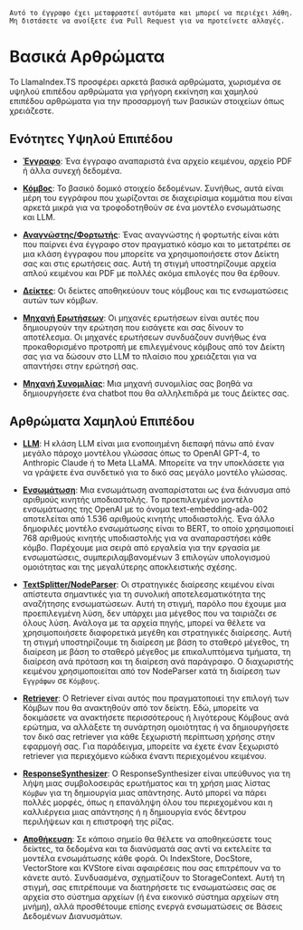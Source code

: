 `Αυτό το έγγραφο έχει μεταφραστεί αυτόματα και μπορεί να περιέχει λάθη. Μη διστάσετε να ανοίξετε ένα Pull Request για να προτείνετε αλλαγές.`

# Βασικά Αρθρώματα

Το LlamaIndex.TS προσφέρει αρκετά βασικά αρθρώματα, χωρισμένα σε υψηλού επιπέδου αρθρώματα για γρήγορη εκκίνηση και χαμηλού επιπέδου αρθρώματα για την προσαρμογή των βασικών στοιχείων όπως χρειάζεστε.

## Ενότητες Υψηλού Επιπέδου

- [**Έγγραφο**](./high_level/documents_and_nodes.md): Ένα έγγραφο αναπαριστά ένα αρχείο κειμένου, αρχείο PDF ή άλλα συνεχή δεδομένα.

- [**Κόμβος**](./high_level/documents_and_nodes.md): Το βασικό δομικό στοιχείο δεδομένων. Συνήθως, αυτά είναι μέρη του εγγράφου που χωρίζονται σε διαχειρίσιμα κομμάτια που είναι αρκετά μικρά για να τροφοδοτηθούν σε ένα μοντέλο ενσωμάτωσης και LLM.

- [**Αναγνώστης/Φορτωτής**](./high_level/data_loader.md): Ένας αναγνώστης ή φορτωτής είναι κάτι που παίρνει ένα έγγραφο στον πραγματικό κόσμο και το μετατρέπει σε μια κλάση έγγραφου που μπορείτε να χρησιμοποιήσετε στον Δείκτη σας και στις ερωτήσεις σας. Αυτή τη στιγμή υποστηρίζουμε αρχεία απλού κειμένου και PDF με πολλές ακόμα επιλογές που θα έρθουν.

- [**Δείκτες**](./high_level/data_index.md): Οι δείκτες αποθηκεύουν τους κόμβους και τις ενσωματώσεις αυτών των κόμβων.

- [**Μηχανή Ερωτήσεων**](./high_level/query_engine.md): Οι μηχανές ερωτήσεων είναι αυτές που δημιουργούν την ερώτηση που εισάγετε και σας δίνουν το αποτέλεσμα. Οι μηχανές ερωτήσεων συνδυάζουν συνήθως ένα προκαθορισμένο προτροπή με επιλεγμένους κόμβους από τον Δείκτη σας για να δώσουν στο LLM το πλαίσιο που χρειάζεται για να απαντήσει στην ερώτησή σας.

- [**Μηχανή Συνομιλίας**](./high_level/chat_engine.md): Μια μηχανή συνομιλίας σας βοηθά να δημιουργήσετε ένα chatbot που θα αλληλεπιδρά με τους Δείκτες σας.

## Αρθρώματα Χαμηλού Επιπέδου

- [**LLM**](./low_level/llm.md): Η κλάση LLM είναι μια ενοποιημένη διεπαφή πάνω από έναν μεγάλο πάροχο μοντέλου γλώσσας όπως το OpenAI GPT-4, το Anthropic Claude ή το Meta LLaMA. Μπορείτε να την υποκλάσετε για να γράψετε ένα συνδετικό για το δικό σας μεγάλο μοντέλο γλώσσας.

- [**Ενσωμάτωση**](./low_level/embedding.md): Μια ενσωμάτωση αναπαρίσταται ως ένα διάνυσμα από αριθμούς κινητής υποδιαστολής. Το προεπιλεγμένο μοντέλο ενσωμάτωσης της OpenAI με το όνομα text-embedding-ada-002 αποτελείται από 1.536 αριθμούς κινητής υποδιαστολής. Ένα άλλο δημοφιλές μοντέλο ενσωμάτωσης είναι το BERT, το οποίο χρησιμοποιεί 768 αριθμούς κινητής υποδιαστολής για να αναπαραστήσει κάθε κόμβο. Παρέχουμε μια σειρά από εργαλεία για την εργασία με ενσωματώσεις, συμπεριλαμβανομένων 3 επιλογών υπολογισμού ομοιότητας και της μεγαλύτερης αποκλειστικής σχέσης.

- [**TextSplitter/NodeParser**](./low_level/node_parser.md): Οι στρατηγικές διαίρεσης κειμένου είναι απίστευτα σημαντικές για τη συνολική αποτελεσματικότητα της αναζήτησης ενσωματώσεων. Αυτή τη στιγμή, παρόλο που έχουμε μια προεπιλεγμένη λύση, δεν υπάρχει μια μέγεθος που να ταιριάζει σε όλους λύση. Ανάλογα με τα αρχεία πηγής, μπορεί να θέλετε να χρησιμοποιήσετε διαφορετικά μεγέθη και στρατηγικές διαίρεσης. Αυτή τη στιγμή υποστηρίζουμε τη διαίρεση με βάση το σταθερό μέγεθος, τη διαίρεση με βάση το σταθερό μέγεθος με επικαλυπτόμενα τμήματα, τη διαίρεση ανά πρόταση και τη διαίρεση ανά παράγραφο. Ο διαχωριστής κειμένου χρησιμοποιείται από τον NodeParser κατά τη διαίρεση των `Εγγράφων` σε `Κόμβους`.

- [**Retriever**](./low_level/retriever.md): Ο Retriever είναι αυτός που πραγματοποιεί την επιλογή των Κόμβων που θα ανακτηθούν από τον δείκτη. Εδώ, μπορείτε να δοκιμάσετε να ανακτήσετε περισσότερους ή λιγότερους Κόμβους ανά ερώτημα, να αλλάξετε τη συνάρτηση ομοιότητας ή να δημιουργήσετε τον δικό σας retriever για κάθε ξεχωριστή περίπτωση χρήσης στην εφαρμογή σας. Για παράδειγμα, μπορείτε να έχετε έναν ξεχωριστό retriever για περιεχόμενο κώδικα έναντι περιεχομένου κειμένου.

- [**ResponseSynthesizer**](./low_level/response_synthesizer.md): Ο ResponseSynthesizer είναι υπεύθυνος για τη λήψη μιας συμβολοσειράς ερωτήματος και τη χρήση μιας λίστας `Κόμβων` για τη δημιουργία μιας απάντησης. Αυτό μπορεί να πάρει πολλές μορφές, όπως η επανάληψη όλου του περιεχομένου και η καλλιέργεια μιας απάντησης ή η δημιουργία ενός δέντρου περιλήψεων και η επιστροφή της ρίζας.

- [**Αποθήκευση**](./low_level/storage.md): Σε κάποιο σημείο θα θέλετε να αποθηκεύσετε τους δείκτες, τα δεδομένα και τα διανύσματά σας αντί να εκτελείτε τα μοντέλα ενσωμάτωσης κάθε φορά. Οι IndexStore, DocStore, VectorStore και KVStore είναι αφαιρέσεις που σας επιτρέπουν να το κάνετε αυτό. Συνδυασμένα, σχηματίζουν το StorageContext. Αυτή τη στιγμή, σας επιτρέπουμε να διατηρήσετε τις ενσωματώσεις σας σε αρχεία στο σύστημα αρχείων (ή ένα εικονικό σύστημα αρχείων στη μνήμη), αλλά προσθέτουμε επίσης ενεργά ενσωματώσεις σε Βάσεις Δεδομένων Διανυσμάτων.
